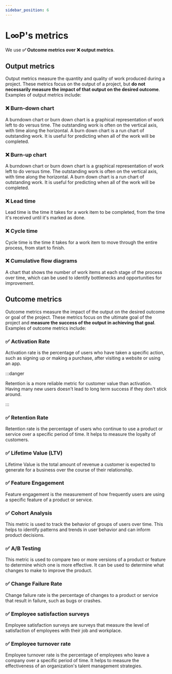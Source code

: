 ```yaml
---
sidebar_position: 6
---
```


# L∞P's metrics

We use **✅ Outcome metrics over ❌ output metrics**.

## Output metrics
Output metrics measure the quantity and quality of work produced during a project. These metrics focus on the output of a project, but **do not necessarily measure the impact of that output on the desired outcome**. Examples of output metrics include:

### ❌ Burn-down chart
A burndown chart or burn down chart is a graphical representation of work left to do versus time. The outstanding work is often on the vertical axis, with time along the horizontal. A burn down chart is a run chart of outstanding work. It is useful for predicting when all of the work will be completed.

### ❌ Burn-up chart
A burndown chart or burn down chart is a graphical representation of work left to do versus time. The outstanding work is often on the vertical axis, with time along the horizontal. A burn down chart is a run chart of outstanding work. It is useful for predicting when all of the work will be completed. 

### ❌ Lead time
Lead time is the time it takes for a work item to be completed, from the time it's received until it's marked as done.

### ❌ Cycle time
Cycle time is the time it takes for a work item to move through the entire process, from start to finish.

### ❌ Cumulative flow diagrams
A chart that shows the number of work items at each stage of the process over time, which can be used to identify bottlenecks and opportunities for improvement.

## Outcome metrics
Outcome metrics measure the impact of the output on the desired outcome or goal of the project. These metrics focus on the ultimate goal of the project and **measure the success of the output in achieving that goal**. Examples of outcome metrics include: 

### ✅ Activation Rate
Activation rate is the percentage of users who have taken a specific action, such as signing up or making a purchase, after visiting a website or using an app.

:::danger

Retention is a more reliable metric for customer value than activation.
Having many new users doesn't lead to long term success if they don't stick around.

:::


### ✅ Retention Rate
Retention rate is the percentage of users who continue to use a product or service over a specific period of time. It helps to measure the loyalty of customers.

### ✅ Lifetime Value (LTV)
Lifetime Value is the total amount of revenue a customer is expected to generate for a business over the course of their relationship.

### ✅ Feature Engagement
Feature engagement is the measurement of how frequently users are using a specific feature of a product or service.

### ✅ Cohort Analysis
This metric is used to track the behavior of groups of users over time. This helps to identify patterns and trends in user behavior and can inform product decisions.

### ✅ A/B Testing
This metric is used to compare two or more versions of a product or feature to determine which one is more effective. It can be used to determine what changes to make to improve the product.

### ✅ Change Failure Rate
Change failure rate is the percentage of changes to a product or service that result in failure, such as bugs or crashes.

### ✅ Employee satisfaction surveys
Employee satisfaction surveys are surveys that measure the level of satisfaction of employees with their job and workplace.

### ✅ Employee turnover rate
Employee turnover rate is the percentage of employees who leave a company over a specific period of time. It helps to measure the effectiveness of an organization's talent management strategies.
